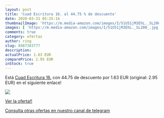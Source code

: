 ```yaml
---
layout: post
title: 'Cuad Escritura 16. al 44.75 % de descuento'
date: 2020-03-31 05:25:14
thumbnailImage: 'https://m.media-amazon.com/images/I/51U51jM3EhL._SL200_.jpg'
images: [ 'https://m.media-amazon.com/images/I/51U51jM3EhL._SL200_.jpg' ]
comments: true
category: ofertas
author: ring
slug: 8487383777
description:
actualPrice: 1.63 EUR
comparePrice: 2.95 EUR
inStock: true
---
```


Está [Cuad Escritura 16.](https://www.amazon.com/dp/8487383777/?tag=redken08-20) con 44.75 de descuento por 1.63 EUR (original: 2.95 EUR) en el siguiente enlace!

[![](https://m.media-amazon.com/images/I/51U51jM3EhL._SL200_.jpg)](https://www.amazon.com/dp/8487383777/?tag=redken08-20)

[Ver la oferta!!](https://www.amazon.com/dp/8487383777/?tag=redken08-20)

[Consulta otras ofertas en nuestro canal de telegram](https://t.me/s/ofertas25)
